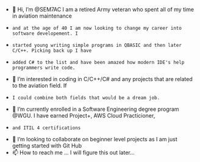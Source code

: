 - 👋 Hi, I’m @SEM7AC I am a retired Army veteran who spent all of my time in aviation maintenance
-     and at the age of 40 I am now looking to change my career into software developement. I
-     started young writing simple programs in QBASIC and then later C/C++. Picking back up I have
-     added C# to the list and have been amazed how modern IDE's help programmers write code.
- 👀 I’m interested in coding in C/C++/C# and any projects that are related to the aviation field. If
-     I could combine both fields that would be a dream job. 
- 🌱 I’m currently enrolled in a Software Engineering degree program @WGU. I have earned Project+, AWS Cloud Practicioner,
-     and ITIL 4 certifications
- 💞️ I’m looking to collaborate on beginner level projects as I am just getting started with Git Hub
- 📫 How to reach me ... I will figure this out later...

<!---
SEM7AC/SEM7AC is a ✨ special ✨ repository because its `README.md` (this file) appears on your GitHub profile.
You can click the Preview link to take a look at your changes.
--->

